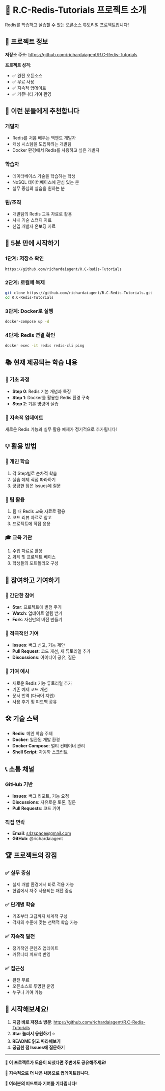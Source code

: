 # 🚀 R.C-Redis-Tutorials 프로젝트 소개

Redis를 학습하고 실습할 수 있는 오픈소스 튜토리얼 프로젝트입니다!

## 📍 프로젝트 정보

**저장소 주소**: https://github.com/richardaiagent/R.C-Redis-Tutorials

**프로젝트 성격**: 
- ✅ 완전 오픈소스
- ✅ 무료 사용
- ✅ 지속적 업데이트
- ✅ 커뮤니티 기여 환영

## 🎯 이런 분들에게 추천합니다

### 개발자
- Redis를 처음 배우는 백엔드 개발자
- 캐싱 시스템을 도입하려는 개발팀
- Docker 환경에서 Redis를 사용하고 싶은 개발자

### 학습자
- 데이터베이스 기술을 학습하는 학생
- NoSQL 데이터베이스에 관심 있는 분
- 실무 중심의 실습을 원하는 분

### 팀/조직
- 개발팀의 Redis 교육 자료로 활용
- 사내 기술 스터디 자료
- 신입 개발자 온보딩 자료

## 🚀 5분 만에 시작하기

### 1단계: 저장소 확인
```
https://github.com/richardaiagent/R.C-Redis-Tutorials
```

### 2단계: 로컬에 복제
```bash
git clone https://github.com/richardaiagent/R.C-Redis-Tutorials.git
cd R.C-Redis-Tutorials
```

### 3단계: Docker로 실행
```bash
docker-compose up -d
```

### 4단계: Redis 연결 확인
```bash
docker exec -it redis redis-cli ping
```

## 📚 현재 제공되는 학습 내용

### 🔰 기초 과정
- **Step 0**: Redis 기본 개념과 특징
- **Step 1**: Docker를 활용한 Redis 환경 구축
- **Step 2**: 기본 명령어 실습

### 🔄 지속적 업데이트
새로운 Redis 기능과 실무 활용 예제가 정기적으로 추가됩니다!

## 💡 활용 방법

### 👤 개인 학습
1. 각 Step별로 순차적 학습
2. 실습 예제 직접 따라하기
3. 궁금한 점은 Issues에 질문

### 👥 팀 활용
1. 팀 내 Redis 교육 자료로 활용
2. 코드 리뷰 자료로 참고
3. 프로젝트에 직접 응용

### 🎓 교육 기관
1. 수업 자료로 활용
2. 과제 및 프로젝트 베이스
3. 학생들의 포트폴리오 구성

## 🤝 참여하고 기여하기

### 🌟 간단한 참여
- **Star**: 프로젝트에 별점 주기
- **Watch**: 업데이트 알림 받기
- **Fork**: 자신만의 버전 만들기

### 💪 적극적인 기여
- **Issues**: 버그 신고, 기능 제안
- **Pull Request**: 코드 개선, 새 튜토리얼 추가
- **Discussions**: 아이디어 공유, 질문

### 📝 기여 예시
- 새로운 Redis 기능 튜토리얼 추가
- 기존 예제 코드 개선
- 문서 번역 (다국어 지원)
- 사용 후기 및 피드백 공유

## 🛠️ 기술 스택

- **Redis**: 메인 학습 주제
- **Docker**: 일관된 개발 환경
- **Docker Compose**: 멀티 컨테이너 관리
- **Shell Script**: 자동화 스크립트

## 📞 소통 채널

### GitHub 기반
- **Issues**: 버그 리포트, 기능 요청
- **Discussions**: 자유로운 토론, 질문
- **Pull Requests**: 코드 기여

### 직접 연락
- **Email**: s4zspace@gmail.com
- **GitHub**: @richardaiagent

## 🏆 프로젝트의 장점

### ✅ 실무 중심
- 실제 개발 환경에서 바로 적용 가능
- 현업에서 자주 사용되는 패턴 중심

### ✅ 단계별 학습
- 기초부터 고급까지 체계적 구성
- 각자의 수준에 맞는 선택적 학습 가능

### ✅ 지속적 발전
- 정기적인 콘텐츠 업데이트
- 커뮤니티 피드백 반영

### ✅ 접근성
- 완전 무료
- 오픈소스로 투명한 운영
- 누구나 기여 가능

## 🎉 시작해보세요!

1. **지금 바로 저장소 방문**: https://github.com/richardaiagent/R.C-Redis-Tutorials
2. **Star 눌러서 응원하기** ⭐
3. **README 읽고 따라해보기**
4. **궁금한 점 Issues에 질문하기**

---

**📢 이 프로젝트가 도움이 되셨다면 주변에도 공유해주세요!**

**🔄 지속적으로 더 나은 내용으로 업데이트됩니다.**

**💬 여러분의 피드백과 기여를 기다립니다!**